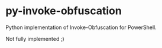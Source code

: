 # py-invoke-obfuscation

Python implementation of Invoke-Obfuscation for PowerShell.

Not fully implemented ;)